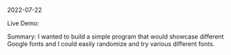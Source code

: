 2022-07-22

Live Demo:

Summary: I wanted to build a simple program that would showcase different Google fonts and I could easily randomize and try various different fonts.
